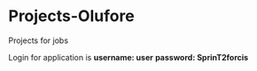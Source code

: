 # Projects-Olufore
Projects for jobs

Login for application is **username: user** **password: SprinT2forcis**
